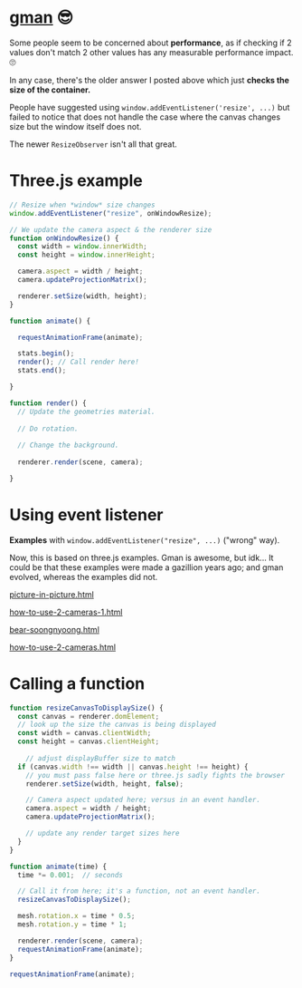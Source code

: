 # [gman](https://stackoverflow.com/questions/29884485/threejs-canvas-size-based-on-container#29884485) 😎

Some people seem to be concerned about **performance**, as if checking if 2 values don't match 2 other values has any measurable performance impact. 🙄

In any case, there's the older answer I posted above which just **checks the size of the container.**

People have suggested using `window.addEventListener('resize', ...)` but failed to notice that does not handle the case where the canvas changes size but the window itself does not.

The newer `ResizeObserver` isn't all that great.

# Three.js example

```js
// Resize when *window* size changes
window.addEventListener("resize", onWindowResize);

// We update the camera aspect & the renderer size
function onWindowResize() {
  const width = window.innerWidth;
  const height = window.innerHeight;

  camera.aspect = width / height;
  camera.updateProjectionMatrix();

  renderer.setSize(width, height);
}

function animate() {

  requestAnimationFrame(animate);

  stats.begin();
  render(); // Call render here!
  stats.end();

}

function render() {
  // Update the geometries material.
  
  // Do rotation.
  
  // Change the background.
  
  renderer.render(scene, camera);

} 
```

# Using event listener

**Examples** with  `window.addEventListener("resize", ...)` ("wrong" way).

Now, this is based on three.js examples.  Gman is awesome, but idk...
It could be that these examples were made a gazillion years ago; and gman evolved, whereas the examples did not.

[picture-in-picture.html](picture-in-picture.html)

[how-to-use-2-cameras-1.html](how-to-use-2-cameras-1.html)

[bear-soongnyoong.html](bear-soongnyoong.html)

[how-to-use-2-cameras.html](how-to-use-2-cameras.html)

# Calling a function

```js
function resizeCanvasToDisplaySize() {
  const canvas = renderer.domElement;
  // look up the size the canvas is being displayed
  const width = canvas.clientWidth;
  const height = canvas.clientHeight;
  
    // adjust displayBuffer size to match
  if (canvas.width !== width || canvas.height !== height) {
    // you must pass false here or three.js sadly fights the browser
    renderer.setSize(width, height, false);

    // Camera aspect updated here; versus in an event handler.
    camera.aspect = width / height;
    camera.updateProjectionMatrix();

    // update any render target sizes here
  }
}
```

```js
function animate(time) {
  time *= 0.001;  // seconds

  // Call it from here; it's a function, not an event handler.
  resizeCanvasToDisplaySize();

  mesh.rotation.x = time * 0.5;
  mesh.rotation.y = time * 1;

  renderer.render(scene, camera);
  requestAnimationFrame(animate);
}

requestAnimationFrame(animate);
```
